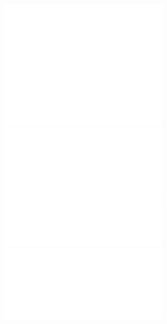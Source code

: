 <img src="/github-metrics.svg" alt="Metrics">
<img src="/metrics.plugin.isocalendar.svg" alt="Calendar">
<img src="/metrics.plugin.languages.indepth.svg" alt="Language">
<img src="/metrics.plugin.achievements.compact.svg" alt="Achievements">

